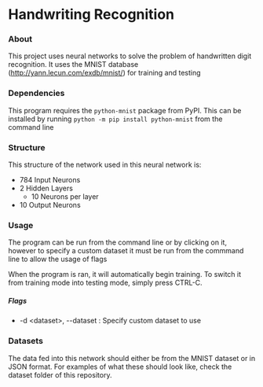 # Handwriting Recognition

### About
This project uses neural networks to solve the problem of handwritten digit
recognition. It uses the MNIST database (http://yann.lecun.com/exdb/mnist/) for
training and testing


### Dependencies
This program requires the `python-mnist` package from PyPI.
This can be installed by running `python -m pip install python-mnist`
from the command line

### Structure
This structure of the network used in this neural network is:
- 784 Input Neurons
- 2 Hidden Layers
  - 10 Neurons per layer
- 10 Output Neurons

### Usage
The program can be run from the command line or by clicking on it, however
to specify a custom dataset it must be run from the commmand line to allow the
usage of flags

When the program is ran, it will automatically begin training. To switch it from
training mode into testing mode, simply press CTRL-C.

##### Flags
- -d \<dataset>, --dataset <dataset>: Specify custom dataset to use

### Datasets
The data fed into this network should either be from the MNIST dataset or in JSON format.
For examples of what these should look like, check the dataset folder of this repository.
